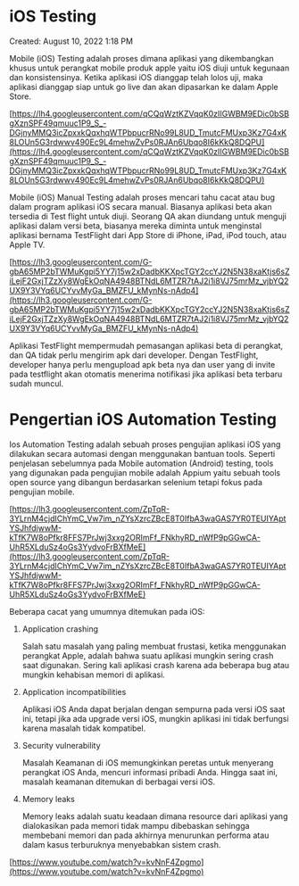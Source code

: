 # iOS Testing

Created: August 10, 2022 1:18 PM

Mobile (iOS) Testing adalah proses dimana aplikasi yang dikembangkan khusus untuk perangkat mobile produk apple yaitu iOS diuji untuk kegunaan dan konsistensinya. Ketika aplikasi iOS dianggap telah lolos uji, maka aplikasi dianggap siap untuk go live dan akan dipasarkan ke dalam Apple Store.

[https://lh4.googleusercontent.com/qCQqWztKZVqqK0zIIGWBM9EDic0bSBgXznSPF49qmuuc1P9_S_-DGjnyMMQ3icZpxxkQqxhqWTPbpucrRNo99L8UD_TmutcFMUxp3Kz7G4xK8LOUn5G3rdwwv490Ec9L4mehwZvPs0RJAn6Ubqo8I6kKkQ8DQPU](https://lh4.googleusercontent.com/qCQqWztKZVqqK0zIIGWBM9EDic0bSBgXznSPF49qmuuc1P9_S_-DGjnyMMQ3icZpxxkQqxhqWTPbpucrRNo99L8UD_TmutcFMUxp3Kz7G4xK8LOUn5G3rdwwv490Ec9L4mehwZvPs0RJAn6Ubqo8I6kKkQ8DQPU)

Mobile (iOS) Manual Testing adalah proses mencari tahu cacat atau bug dalam program aplikasi iOS secara manual. Biasanya aplikasi beta akan tersedia di Test flight untuk diuji. Seorang QA akan diundang untuk menguji aplikasi dalam versi beta, biasanya mereka diminta untuk menginstal aplikasi bernama TestFlight dari App Store di iPhone, iPad, iPod touch, atau Apple TV.

[https://lh3.googleusercontent.com/G-gbA65MP2bTWMuKgpi5YY7j15w2xDadbKKXpcTGY2ccYJ2N5N38xaKtjs6sZiLejF2GxjTZzXy8WgEkOqNA4948BTNdL6MTZR7tAJ2i1i8VJ75mrMz_vjbYQ2UX9Y3VYq6UCYvvMyGa_BMZFU_kMynNs-nAdp4](https://lh3.googleusercontent.com/G-gbA65MP2bTWMuKgpi5YY7j15w2xDadbKKXpcTGY2ccYJ2N5N38xaKtjs6sZiLejF2GxjTZzXy8WgEkOqNA4948BTNdL6MTZR7tAJ2i1i8VJ75mrMz_vjbYQ2UX9Y3VYq6UCYvvMyGa_BMZFU_kMynNs-nAdp4)

Aplikasi TestFlight mempermudah pemasangan aplikasi beta di perangkat, dan QA tidak perlu mengirim apk dari developer. Dengan TestFlight, developer hanya perlu mengupload apk beta nya dan user yang di invite pada testflight akan otomatis menerima notifikasi jika aplikasi beta terbaru sudah muncul.

# **Pengertian iOS Automation Testing**

Ios Automation Testing adalah sebuah proses pengujian aplikasi iOS yang dilakukan secara automasi dengan menggunakan bantuan tools. Seperti penjelasan sebelumnya pada Mobile automation (Android) testing, tools yang digunakan pada pengujian mobile adalah Appium yaitu sebuah tools open source yang dibangun berdasarkan selenium tetapi fokus pada pengujian mobile.

[https://lh3.googleusercontent.com/ZpTqR-3YLrnM4cjdIChYmC_Vw7im_nZYsXzrcZBcE8T0IfbA3waGAS7YR0TEUIYAptYSJhfdjwwM-kTfK7W8oPfkr8FFS7PrJwj3xxg2ORImFf_FNkhyRD_nWfP9pGGwCA-UhR5XLduSz4oGs3YydvoFrBXfMeE](https://lh3.googleusercontent.com/ZpTqR-3YLrnM4cjdIChYmC_Vw7im_nZYsXzrcZBcE8T0IfbA3waGAS7YR0TEUIYAptYSJhfdjwwM-kTfK7W8oPfkr8FFS7PrJwj3xxg2ORImFf_FNkhyRD_nWfP9pGGwCA-UhR5XLduSz4oGs3YydvoFrBXfMeE)

Beberapa cacat yang umumnya ditemukan pada iOS:

1. Application crashing
    
    Salah satu masalah yang paling membuat frustasi, ketika menggunakan perangkat Apple, adalah bahwa suatu aplikasi mungkin sering crash saat digunakan. Sering kali aplikasi crash karena ada beberapa bug atau mungkin kehabisan memori di aplikasi.
    
2. Application incompatibilities
    
    Aplikasi iOS Anda dapat berjalan dengan sempurna pada versi iOS saat ini, tetapi jika ada upgrade versi iOS, mungkin aplikasi ini tidak berfungsi karena masalah tidak kompatibel.
    
3. Security vulnerability
    
    Masalah Keamanan di iOS memungkinkan peretas untuk menyerang perangkat iOS Anda, mencuri informasi pribadi Anda. Hingga saat ini, masalah keamanan ditemukan di berbagai versi iOS.
    
4. Memory leaks
    
    Memory leaks adalah suatu keadaan dimana resource dari aplikasi yang dialokasikan pada memori tidak mampu dibebaskan sehingga membebani memori dan pada akhirnya menurunkan performa atau dalam kasus terburuknya menyebabkan sistem crash.
    

[https://www.youtube.com/watch?v=kvNnF4Zpgmo](https://www.youtube.com/watch?v=kvNnF4Zpgmo)
